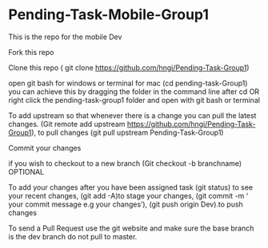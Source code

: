# Pending-Task-Mobile-Group1
This is the repo for the mobile Dev

Fork this repo

Clone this repo ( git clone https://github.com/hngi/Pending-Task-Group1)

open git bash for windows or terminal for mac (cd pending-task-Group1) you can achieve this by dragging the folder in the command line after cd OR right click the pending-task-group1 folder and open with git bash or terminal

To add upstream so that whenever there is a change you can pull the latest changes. (Git remote add upstream https://github.com/hngi/Pending-Task-Group1), to pull changes (git pull upstream Pending-Task-Group1)

Commit your changes

if you wish to checkout to a new branch (Git checkout -b branchname) OPTIONAL

To add your changes after you have been assigned task (git status) to see your recent changes, (git add -A)to stage your changes, (git commit -m ‘ your commit message e.g your changes’), (git push origin Dev).to push changes

To send a Pull Request use the git website and make sure the base branch is the dev branch do not pull to master.
